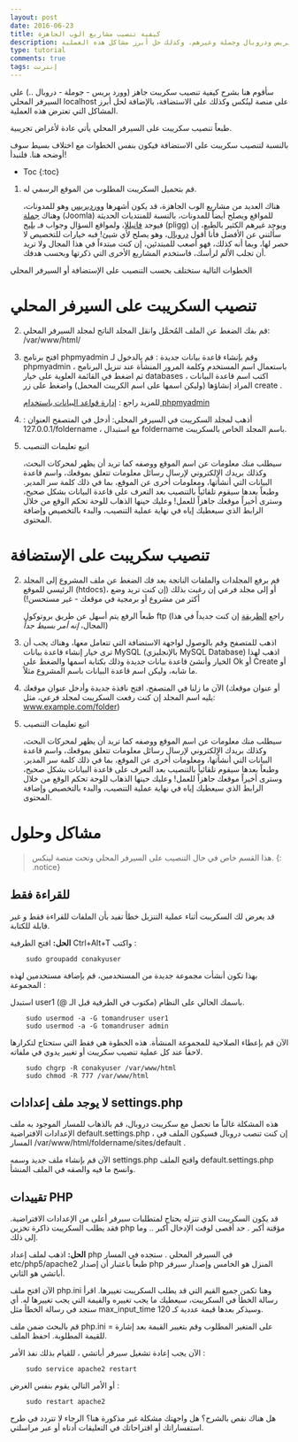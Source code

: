 ```yaml
---
layout: post
date: 2016-06-23
title: كيفية تنصيب مشاريع الوب الجاهزة
description: طريقة تنصيب مشروع وب جاهز على الاستضافة أو السيرفر المحلي، مثل ووردبريس ودروبال وجملة وغيرهم، وكذلك حل أبرز مشاكل هذه العملية
type: tutorial
comments: true
tags: إنترنت
---
```




سأقوم هنا بشرح كيفية تنصيب سكريبت جاهز (وورد بريس - جوملة - دروبال ..) على السيرفر المحلي localhost على منصة لينُكس وكذلك على الاستضافة، بالإضافة لحل أبرز المشاكل التي تعترض هذه العملية.

طبعاً تنصيب سكريبت على السيرفر المحلي يأتي عادة ﻷغراض تجريبية.

بالنسبة لتنصيب سكريبت على الاستضافة فيكون بنفس الخطوات مع اختلاف بسيط سوف أوضحه هنا. فلنبدأ!

* Toc
{:toc}


1. قم بتحميل السكريبت المطلوب من الموقع الرسمي له. 

	هناك العديد من مشاريع الوب الجاهزة، قد يكون أشهرها [ووردبريس](https://wordpress.org/) وهو للمدونات، وهناك [جملة](https://www.joomla.org/) (Joomla) للمواقع ويصلح أيضاً للمدونات، بالنسبة للمنتديات الحديثة فيوجد [فانيللا](https://vanillaforums.org/)، ولمواقع السؤال وجواب فـ [بليج](https://sourceforge.net/projects/pligg/) (pligg) ويوجد غيرهم الكثير بالطبع، إن سألتني عن الأفضل فأنا أقول [دروبال](https://www.drupal.org/)، وهو يصلح لأي شيئ! فبه خيارات للتخصيص لا حصر لها، وبما أنه كذلك، فهو أصعب للمبتدئين، إن كنت مبتدءاً في هذا المجال ولا تريد أن تجلب الألم لرأسك، فاستخدم المشاريع الأخرى التي ذكرتها وبحسب هدفك.

الخطوات التالية ستختلف بحسب التنصيب على الإستضافة أو السيرفر المحلي

# تنصيب السكريبت على السيرفر المحلي

2. قم بفك الضغط عن الملف المُحمَّل وانقل المجلد الناتج لمجلد السيرفر المحلي: /var/www/html/



3. افتح برنامج phpmyadmin وقم بإنشاء قاعدة بيانات جديدة : قم بالدخول لـ phpmyadmin باستعمال اسم المستخدم وكلمة المرور المنشأة عند تنزيل البرنامج ، ثم اضغط في القائمة العلوية على خيار databases ، اكتب اسم قاعدة البيانات المراد إنشاؤها (وليكن اسمها على اسم الكريبت المحمل) واضغط على زر create .

	للمزيد راجع : [إدارة قواعد البيانات باستخدام phpmyadmin](/phpmyadmin)

4. أذهب لمجلد السكريبت في السيرفر المحلي: أدخل في المتصفح العنوان : 127.0.0.1/foldername ، مع استبدال foldername باسم المجلد الخاص بالسكريبت.

5. اتبع تعليمات التنصيب

	سيطلب منك معلومات عن اسم الموقع ووصفه كما تريد أن يظهر لمحركات البحث، وكذلك بريدك الإلكتروني لإرسال رسائل معلومات تتعلق بموقعك، واسم قاعدة البيانات التي أنشأتها، ومعلومات أخرى عن الموقع، بما في ذلك كلمة سر المدير. وطبعاً بعدها سيقوم تلقائياً بالتنصيب بعد التعرف على قاعدة البيانات بشكل صحيح، وسترى أخيراً موقعك جاهزاً للعمل! وعليك حينها الذهاب للوحة تحكم الوقع من خلال الرابط الذي سيعطيك إياه في نهاية عملية التنصيب، والبدء بالتخصيص وإضافة المحتوى.

# تنصيب سكريبت على الإستضافة

2. 	قم برفع المجلدات والملفات الناتجة بعد فك الضغط عن ملف المشروع إلى المجلد الرئيسي للموقع (htdocs)، أو إلى مجلد فرعي إن رغبت بذلك (إن كنت تريد وضع أكثر من مشروع أو برمجية في موقعك - غير مستحسن!)

	طبعاً الرفع يتم أسهل عن طريق بروتوكول ftp (راجع [الطريقة](/ftp) إن كنت جديداً في هذا المجال، *إنه أمر بسيط جداً*)

3. اذهب للمتصفح وقم بالوصول لواجهة الاستضافة التي تتعامل معها، وهناك يجب أن ترى خيار إنشاء قاعدة بيانات MySQL (بالإنجليزي MySQL Database) اذهب لهذا الخيار وأنشئ قاعدة بيانات جديدة وذلك بكتابة اسمها والضغط على Ok أو Create أو ما شابه، وليكن اسم قاعدة البيانات باسم المشروع مثلاً.

4. الآن ما زلنا في المتصفح، افتح نافذة جديدة وأدخل عنوان موقعك (أو عنوان موقعك يليه اسم المجلد إن كنت رفعت السكريبت لمجلد فرعي، مثل: www.example.com/folder)

5. اتبع تعليمات التنصيب

	سيطلب منك معلومات عن اسم الموقع ووصفه كما تريد أن يظهر لمحركات البحث، وكذلك بريدك الإلكتروني لإرسال رسائل معلومات تتعلق بموقعك، واسم قاعدة البيانات التي أنشأتها، ومعلومات أخرى عن الموقع، بما في ذلك كلمة سر المدير. وطبعاً بعدها سيقوم تلقائياً بالتنصيب بعد التعرف على قاعدة البيانات بشكل صحيح، وسترى أخيراً موقعك جاهزاً للعمل! وعليك حينها الذهاب للوحة تحكم الوقع من خلال الرابط الذي سيعطيك إياه في نهاية عملية التنصيب، والبدء بالتخصيص وإضافة المحتوى.


# مشاكل وحلول 

>هذا القسم خاص في حال التنصيب على السيرفر المحلي وتحت منصة لينكس.
{: .notice}

## للقراءة فقط

قد يعرض لك السكريبت أثناء عملية التنزيل خطأ تفيد بأن الملفات للقراءة فقط و غير قابلة للكتابة.

**الحل:** افتح الطرفية Ctrl+Alt+T واكتب :

		sudo groupadd conakyuser

بهذا تكون أنشأت مجموعة جديدة من المستخدمين، قم بإضافة مستخدمين لهذه المجموعة :

استبدل user1 باسمك الحالي على النظام (مكتوب في الطرفية قبل الـ @). 

		sudo usermod -a -G tomandruser user1
		sudo usermod -a -G tomandruser admin

الآن قم بإعطاء الصلاحية للمجموعة المنشأة. هذه الخطوة هي فقط التي ستحتاج لتكرارها لاحقاً عند كل عملية تنصيب سكريبت أو تغيير يدوي في ملفاته.

		sudo chgrp -R conakyuser /var/www/html
		sudo chmod -R 777 /var/www/html

## لا يوجد ملف إعدادات settings.php

هذه المشكلة غالباً ما تحصل مع سكريبت دروبال، قم بالذهاب للمسار الموجود به ملف الإعدادات الافتراضية default.settings.php ، إن كنت تنصب دروبال فسيكون الملف في المسار /var/www/html/foldername/sites/default . 

الآن قم بإنشاء ملف جديد وسمه settings.php وافتح الملف default.settings.php وانسخ ما فيه والصقه في الملف المنشأ.

## تقييدات PHP

قد يكون السكريبت الذي تنزله يحتاج لمتطلبات سيرفر أعلى من الإعدادات الافتراضية. فقد يطلب السكريبت ذاكرة تخزين php مؤقتة أكبر . حد أقصى لوقت الإدخال أكبر .. وما إلى ذلك.

**الحل:** اذهب لملف إعداد php في السيرفر المحلي . ستجده في المسار etc/php5/apache2 طبعاً باعتبار أن إصدار php المنزل هو الخامس وإصدار سيرفر أباتشي هو الثاني.

الآن افتح ملف php.ini وهنا تكمن جميع القيم التي قد يطلب السكريبت تغييرها. اقرأ رسالة الخطأ في السكريبت، سيعطيك ما يجب تغييره والقيمة التي يجب تغييرها له. أي ستجد في رسالة الخطأ مثل max_input_time وسيذكر بعدها قيمة عددية كـ 120.

قم بالبحث ضمن ملف php.ini على المتغير المطلوب وقم بتغيير القيمة بعد إشارة = للقيمة المطلوبة. احفظ الملف.

الآن يجب إعادة تشغيل سيرفر أباتشي ، للقيام بذلك نفذ الأمر :

		sudo service apache2 restart

أو الأمر التالي يقوم بنفس الغرض :

		sudo restart apache2


هل هناك نقص بالشرح؟ هل واجهتك مشكلة غير مذكورة هنا؟ الرجاء لا تتردد في طرح استفساراتك أو اقتراحاتك في التعليقات أدناه أو عبر مراسلتي.
